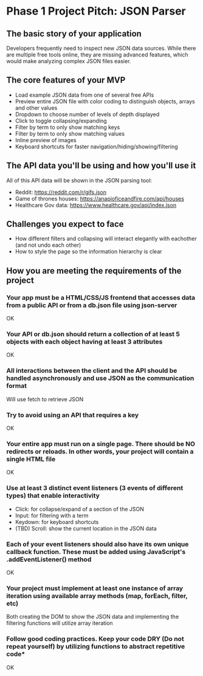 # Phase 1 Project Pitch: JSON Parser

## The basic story of your application

Developers frequently need to inspect new JSON data sources. While there are multiple free tools online, they are missing advanced features, which would make analyzing complex JSON files easier.

## The core features of your MVP

- Load example JSON data from one of several free APIs
- Preview entire JSON file with color coding to distinguish objects, arrays and other values
- Dropdown to choose number of levels of depth displayed
- Click to toggle collapsing/expanding
- Filter by term to only show matching keys
- Filter by term to only show matching values
- Inline preview of images
- Keyboard shortcuts for faster navigation/hiding/showing/filtering

## The API data you'll be using and how you'll use it

All of this API data will be shown in the JSON parsing tool:

- Reddit: https://reddit.com/r/gifs.json
- Game of thrones houses: https://anapioficeandfire.com/api/houses
- Healthcare Gov data: https://www.healthcare.gov/api/index.json

## Challenges you expect to face

- How different filters and collapsing will interact elegantly with eachother (and not undo each other)
- How to style the page so the information hierarchy is clear

## How you are meeting the requirements of the project

### Your app must be a HTML/CSS/JS frontend that accesses data from a public API or from a db.json file using json-server

OK

### Your API or db.json should return a collection of at least 5 objects with each object having at least 3 attributes

OK

### All interactions between the client and the API should be handled asynchronously and use JSON as the communication format

Will use fetch to retrieve JSON

### Try to avoid using an API that requires a key

OK

### Your entire app must run on a single page. There should be NO redirects or reloads. In other words, your project will contain a single HTML file

OK

### Use at least 3 distinct event listeners (3 events of different types) that enable interactivity

- Click: for collapse/expand of a section of the JSON
- Input: for filtering with a term
- Keydown: for keyboard shortcuts
- (TBD) Scroll: show the current location in the JSON data

### Each of your event listeners should also have its own unique callback function. These must be added using JavaScript's .addEventListener() method

OK

### Your project must implement at least one instance of array iteration using available array methods (map, forEach, filter, etc)

Both creating the DOM to show the JSON data and implementing the filtering functions will utilize array iteration

### Follow good coding practices. Keep your code DRY (Do not repeat yourself) by utilizing functions to abstract repetitive code*

OK
